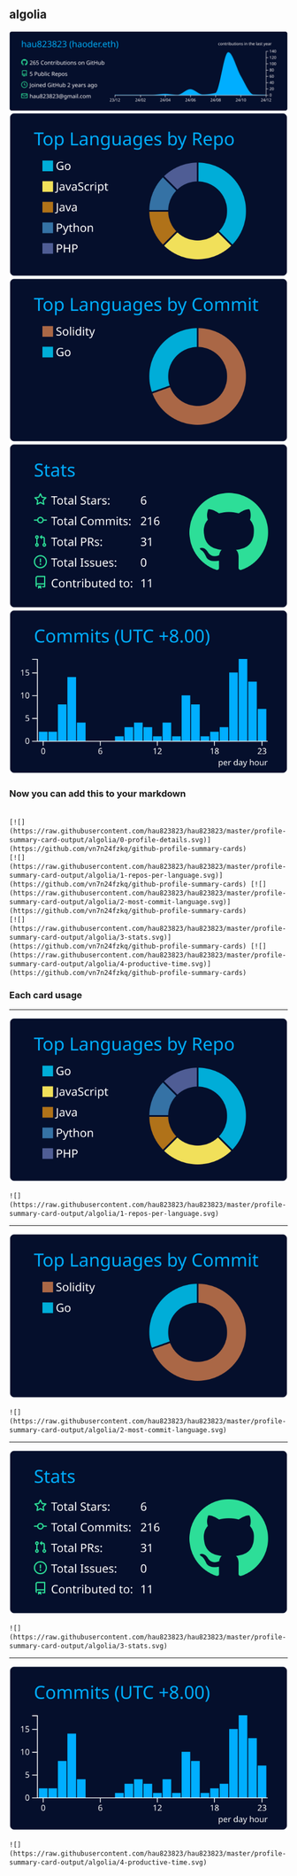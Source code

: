 ## algolia

[![](./0-profile-details.svg)](https://github.com/vn7n24fzkq/github-profile-summary-cards)
[![](./1-repos-per-language.svg)](https://github.com/vn7n24fzkq/github-profile-summary-cards) [![](./2-most-commit-language.svg)](https://github.com/vn7n24fzkq/github-profile-summary-cards)
[![](./3-stats.svg)](https://github.com/vn7n24fzkq/github-profile-summary-cards) [![](./4-productive-time.svg)](https://github.com/vn7n24fzkq/github-profile-summary-cards)
### Now you can add this to your markdown
```

[![](https://raw.githubusercontent.com/hau823823/hau823823/master/profile-summary-card-output/algolia/0-profile-details.svg)](https://github.com/vn7n24fzkq/github-profile-summary-cards)
[![](https://raw.githubusercontent.com/hau823823/hau823823/master/profile-summary-card-output/algolia/1-repos-per-language.svg)](https://github.com/vn7n24fzkq/github-profile-summary-cards) [![](https://raw.githubusercontent.com/hau823823/hau823823/master/profile-summary-card-output/algolia/2-most-commit-language.svg)](https://github.com/vn7n24fzkq/github-profile-summary-cards)
[![](https://raw.githubusercontent.com/hau823823/hau823823/master/profile-summary-card-output/algolia/3-stats.svg)](https://github.com/vn7n24fzkq/github-profile-summary-cards) [![](https://raw.githubusercontent.com/hau823823/hau823823/master/profile-summary-card-output/algolia/4-productive-time.svg)](https://github.com/vn7n24fzkq/github-profile-summary-cards)

```

### Each card usage
---

![](./1-repos-per-language.svg)

```
![](https://raw.githubusercontent.com/hau823823/hau823823/master/profile-summary-card-output/algolia/1-repos-per-language.svg)
```

    

---

![](./2-most-commit-language.svg)

```
![](https://raw.githubusercontent.com/hau823823/hau823823/master/profile-summary-card-output/algolia/2-most-commit-language.svg)
```

    

---

![](./3-stats.svg)

```
![](https://raw.githubusercontent.com/hau823823/hau823823/master/profile-summary-card-output/algolia/3-stats.svg)
```

    

---

![](./4-productive-time.svg)

```
![](https://raw.githubusercontent.com/hau823823/hau823823/master/profile-summary-card-output/algolia/4-productive-time.svg)
```

    
